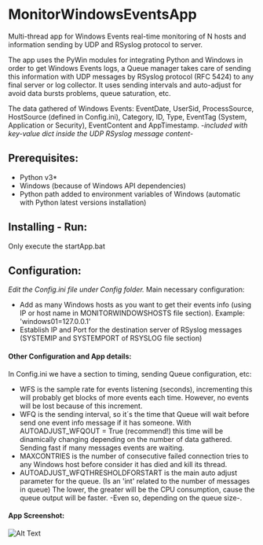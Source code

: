 # MonitorWindowsEventsApp
Multi-thread app for Windows Events real-time monitoring of N hosts and information sending by UDP and RSyslog protocol to server.

The app uses the PyWin modules for integrating Python and Windows in order to get Windows Events logs, a Queue manager takes care of sending this information with UDP messages by RSyslog protocol (RFC 5424) to any final server or log collector. It uses sending intervals and auto-adjust for avoid data bursts problems, queue saturation, etc.

The data gathered of Windows Events: EventDate, UserSid, ProcessSource, HostSource (defined in Config.ini), Category, ID, Type, EventTag (System, Application or Security), EventContent and AppTimestamp. -*included with key-value dict inside the UDP RSyslog message content*-

## Prerequisites:
- Python v3*
- Windows (because of Windows API dependencies)
- Python path added to environment variables of Windows (automatic with Python latest versions installation) 

## Installing - Run:
Only execute the startApp.bat

## Configuration:
*Edit the Config.ini file under Config folder.*
Main necessary configuration:
- Add as many Windows hosts as you want to get their events info (using IP or host name in MONITORWINDOWSHOSTS file section). Example: 'windows01=127.0.0.1'
- Establish IP and Port for the destination server of RSyslog messages (SYSTEMIP and SYSTEMPORT of RSYSLOG file section)

#### Other Configuration and App details:
In Config.ini we have a section to timing, sending Queue configuration, etc:
- WFS is the sample rate for events listening (seconds), incrementing this will probably get blocks of more events each time. However, no events will be lost because of this increment.
- WFQ is the sending interval, so it´s the time that Queue will wait before send one event info message if it has someone.
With AUTOADJUST_WFQOUT = True (recommend!) this time will be dinamically changing depending on the number of data gathered. Sending fast if many messages events are waiting.
- MAXCONTRIES is the number of consecutive failed connection tries to any Windows host before consider it has died and kill its thread.
- AUTOADJUST_WFQTHRESHOLDFORSTART is the main auto adjust parameter for the queue. (Is an 'int' related to the number of messages in queue) The lower, the greater will be the CPU consumption, cause the queue output will be faster. -Even so, depending on the queue size-.

#### App Screenshot:

![Alt Text](https://i.imgur.com/JhWwLZ2.png)
